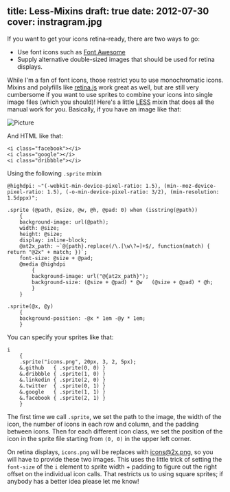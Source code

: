 title: Less-Mixins
draft: true
date: 2012-07-30
cover: instragram.jpg
---
If you want to get your icons retina-ready, there are two ways to go:

* Use font icons such as [Font Awesome](http://fortawesome.github.com/Font-Awesome/)
* Supply alternative double-sized images that should be used for retina displays.

While I'm a fan of font icons, those restrict you to use monochromatic icons. Mixins and polyfills like [retina.js](http://www.retinajs.com) work great as well, but are still very cumbersome if you want to use sprites to combine your icons into single image files (which you should)! Here's a little [LESS](http://lesscss.org/) mixin that does all the manual work for you. Basically, if you have an image like that:

![Picture](https://coderwall-assets-0.s3.amazonaws.com/uploads/picture/file/1263/explanation.png)

And HTML like that:

    <i class="facebook"></i>
    <i class="google"></i>
    <i class="dribbble"></i>

Using the following `.sprite` mixin

    @highdpi: ~"(-webkit-min-device-pixel-ratio: 1.5), (min--moz-device-pixel-ratio: 1.5), (-o-min-device-pixel-ratio: 3/2), (min-resolution: 1.5dppx)";

    .sprite (@path, @size, @w, @h, @pad: 0) when (isstring(@path))
        {
        background-image: url(@path);
        width: @size;
        height: @size;
        display: inline-block;
        @at2x_path: ~`@{path}.replace(/\.[\w\?=]+$/, function(match) { return "@2x" + match; })`;
        font-size: @size + @pad;
        @media @highdpi
            {
            background-image: url("@{at2x_path}");
            background-size: (@size + @pad) * @w   (@size + @pad) * @h;
            }
        }

    .sprite(@x, @y)
        {
        background-position: -@x * 1em -@y * 1em;
        }


You can specify your sprites like that:

    i
        {
        .sprite("icons.png", 20px, 3, 2, 5px);
        &.github   { .sprite(0, 0) }
        &.dribbble { .sprite(1, 0) }
        &.linkedin { .sprite(2, 0) }
        &.twitter  { .sprite(0, 1) }
        &.google   { .sprite(1, 1) }
        &.facebook { .sprite(2, 1) }
        }

The first time we call `.sprite`, we set the path to the image, the width of the icon, the number of icons in each row and column, and the padding between icons. Then for each different icon class, we set the position of the icon in the sprite file starting from `(0, 0)` in the upper left corner.

On retina displays, `icons.png` will be replaces with icons@2x.png, so you will have to provide these two images. This uses the little trick of setting the `font-size` of the `i` element to sprite width + padding to figure out the right offset on the individual icon calls. That restricts us to using square sprites; if anybody has a better idea please let me know!
